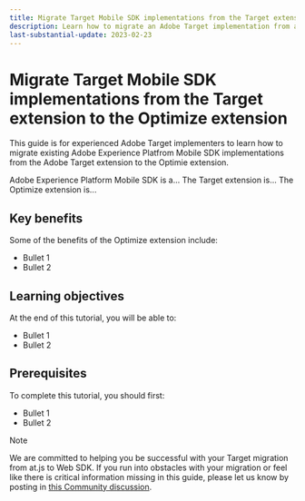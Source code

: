 ```yaml
---
title: Migrate Target Mobile SDK implementations from the Target extension to the Optimize extension
description: Learn how to migrate an Adobe Target implementation from at.js 2.x to Adobe Experience Platform Web SDK. Topics include loading the JavaScript library, sending parameters, rendering activities, and other noteworthy callouts.
last-substantial-update: 2023-02-23
---
```

# Migrate Target Mobile SDK implementations from the Target extension to the Optimize extension

This guide is for experienced Adobe Target implementers to learn how to migrate existing Adobe Experience Platfrom Mobile SDK implementations from the Adobe Target extension to the Optimie extension.

Adobe Experience Platform Mobile SDK is a... The Target extension is... The Optimize extension is...

## Key benefits

Some of the benefits of the Optimize extension include:

* Bullet 1
* Bullet 2

## Learning objectives

At the end of this tutorial, you will be able to:

* Bullet 1
* Bullet 2


## Prerequisites

To complete this tutorial, you should first:

* Bullet 1
* Bullet 2


>[!NOTE]
>
>We are committed to helping you be successful with your Target migration from at.js to Web SDK. If you run into obstacles with your migration or feel like there is critical information missing in this guide, please let us know by posting in [this Community discussion](https://experienceleaguecommunities.adobe.com/t5/adobe-experience-platform-data/tutorial-discussion-migrate-target-from-at-js-to-web-sdk/m-p/575587#M463).
